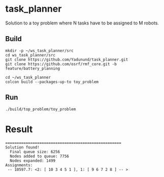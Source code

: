 # task_planner
Solution to a toy problem where N tasks have to be assigned to M robots.

## Build
```
mkdir -p ~/ws_task_planner/src
cd ws_task_planner/src
git clone https://github.com/Yadunund/task_planner.git
git clone https://github.com/osrf/rmf_core.git -b feature/battery_planning

cd ~/ws_task_planner
colcon build --packages-up-to toy_problem
```

## Run
```
./build/top_problem/toy_problem
```


# Result
```
===================================================
Solution found!
  Final queue size: 6256
  Nodes added to queue: 7756
  Nodes expanded: 1499
Assignments: 
 -- 10597.7: <2: [ 10 3 4 5 1 ], 1: [ 9 6 7 2 8 ] -- >
```
